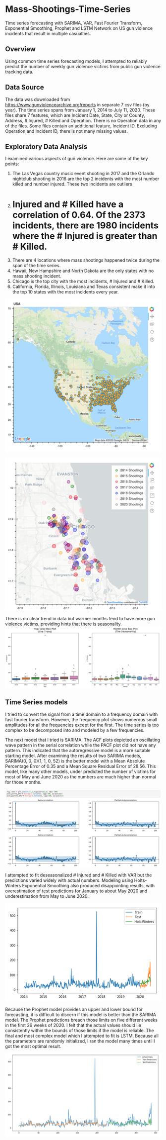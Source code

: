 # Mass-Shootings-Time-Series
Time series forecasting with SARIMA, VAR, Fast Fourier Transform, Exponential Smoothing, Prophet and LSTM Network on US gun violence incidents that result in multiple casualties.

## Overview
Using common time series forecasting models, I attempted to reliably predict the number of weekly gun violence victims from public gun violence tracking data.

## Data Source
The data was downloaded from https://www.gunviolencearchive.org/reports in separate 7 csv files (by year). The time series spans from January 1, 2014 to July 11, 2020. These files share 7 features, which are Incident Date, State, City or County, Address, # Injured, # Killed and Operation. There is no Operation data in any of the files. Some files contain an additional feature, Incident ID. Excluding Operation and Incident ID, there is not many missing values.

## Exploratory Data Analysis
I examined various aspects of gun violence. Here are some of the key points:

1) The Las Vegas country music event shooting in 2017 and the Orlando nightclub shooting in 2016 are the top 2 incidents with the most number killed and number injured. These two incidents are outliers
2) # Injured and # Killed have a correlation of 0.64. Of the 2373 incidents, there are 1980 incidents where the # Injured is greater than # Killed.
3) There are 4 locations where mass shootings happened twice during the span of the time series.
4) Hawaii, New Hampshire and North Dakota are the only states with no mass shooting incident.
5) Chicago is the top city with the most incidents, # Injured and # Killed.
6) California, Florida, Illinois, Louisiana and Texas consistent make it into the top 10 states with the most incidents every year.

![usa map](/images/USA_map.png)

![chicago map](/images/Chicago_map.png)

There is no clear trend in data but warmer months tend to have more gun violence victims, providing hints that there is seasonality.
![boxplots](/images/Boxplots.png)

## Time Series models
I tried to convert the signal from a time domain to a frequency domain with fast fourier transform. However, the frequency plot shows numerous small amplitudes for all the frequencies except for the first. The time series is too complex to be decomposed into and modeled by a few frequencies.

The next model that I tried is SARIMA. The ACF plots depicted an oscillating wave pattern in the serial correlation while the PACF plot did not have any pattern. This indicated that the autoregressive model is a more suitable starting model. After examining the results of two SARIMA models, SARIMA(0, 0, 0)(1, 1, 0, 52) is the better model with a Mean Absolute Percentage Error of 0.35 and a Mean Square Residual Error of 28.56. This model, like many other models, under predicted the number of victims for most of May and June 2020 as the numbers are much higher than normal for those months.

![acf pacf plots](/images/ACF_PACF_plots.png)

I attempted to fit deseasonalized # Injured and # Killed with VAR but the predictions varied widely with actual numbers. Modeling using Holts-Winters Exponential Smoothing also produced disappointing results, with overestimation of test predictions for January to about May 2020 and underestimation from May to June 2020.

![holt winters plot](/images/Holt_Winters_plot.png)

Because the Prophet model provides an upper and lower bound for forecasting, it is difficult to discern if this model is better than the SARIMA model. The Prophet predictions breach those limits on five different weeks in the first 26 weeks of 2020. I felt that the actual values should lie consistently within the bounds of those limits if the model is reliable. The final and most complex model which I attempted to fit is LSTM. Because all the parameters are randomly initialized, I ran the model many times until I got the most optimal result.

![lstm prediction plot](/images/LSTM_prediction_plot.png)
